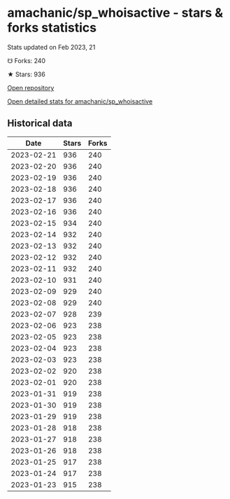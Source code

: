 # amachanic/sp_whoisactive - stars & forks statistics

Stats updated on Feb 2023, 21

☋ Forks: 240

★ Stars: 936

[Open repository](https://github.com/amachanic/sp_whoisactive)

[Open detailed stats for amachanic/sp_whoisactive](https://reviewgithub.com/rep/amachanic/sp_whoisactive)

## Historical data
| Date | Stars | Forks |
|------|-------|-------|
| 2023-02-21 | 936 | 240 | 
| 2023-02-20 | 936 | 240 | 
| 2023-02-19 | 936 | 240 | 
| 2023-02-18 | 936 | 240 | 
| 2023-02-17 | 936 | 240 | 
| 2023-02-16 | 936 | 240 | 
| 2023-02-15 | 934 | 240 | 
| 2023-02-14 | 932 | 240 | 
| 2023-02-13 | 932 | 240 | 
| 2023-02-12 | 932 | 240 | 
| 2023-02-11 | 932 | 240 | 
| 2023-02-10 | 931 | 240 | 
| 2023-02-09 | 929 | 240 | 
| 2023-02-08 | 929 | 240 | 
| 2023-02-07 | 928 | 239 | 
| 2023-02-06 | 923 | 238 | 
| 2023-02-05 | 923 | 238 | 
| 2023-02-04 | 923 | 238 | 
| 2023-02-03 | 923 | 238 | 
| 2023-02-02 | 920 | 238 | 
| 2023-02-01 | 920 | 238 | 
| 2023-01-31 | 919 | 238 | 
| 2023-01-30 | 919 | 238 | 
| 2023-01-29 | 919 | 238 | 
| 2023-01-28 | 918 | 238 | 
| 2023-01-27 | 918 | 238 | 
| 2023-01-26 | 918 | 238 | 
| 2023-01-25 | 917 | 238 | 
| 2023-01-24 | 917 | 238 | 
| 2023-01-23 | 915 | 238 | 

